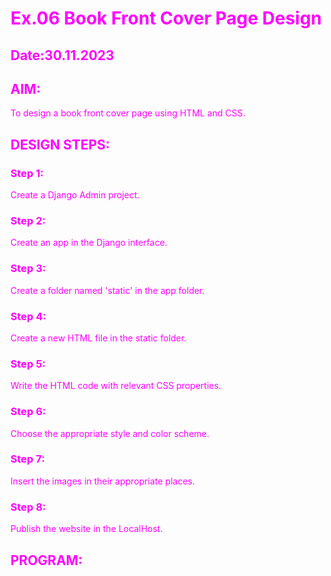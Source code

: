 # Ex.06 Book Front Cover Page Design
## Date:30.11.2023

## AIM:
To design a book front cover page using HTML and CSS.

## DESIGN STEPS:

### Step 1:
Create a Django Admin project.

### Step 2:
Create an app in the Django interface.

### Step 3:
Create a folder named 'static' in the app folder.

### Step 4:
Create a new HTML file in the static folder.

### Step 5:
Write the HTML code with relevant CSS properties.

### Step 6:
Choose the appropriate style and color scheme.

### Step 7:
Insert the images in their appropriate places.

### Step 8:
Publish the website in the LocalHost.

## PROGRAM:

<!DOCTYPE html>
<html>
    <head>
        <title>
            Front cover page
        </title>
        <style>
            .bookpage{
                height:700px;
                width:500px;
                margin-left:35%;
                background-image:url(back.jpg);
                padding:10px;
                background-size: cover;
            }
            .hr1{
                width:200px

            }
            .booktitle{
                margin-top: 30px;
                color:blue;
                padding:5px;
                font-size: xx-large;
            }
            .subtitle{
                color:rgb(186, 226, 43);
                font-size: large;
            }
            .mypic{
                position: relative;
                top:90px;
                left:390px;
                height: 80px;
                width: 90px;
            }
            .hr2{
                padding-top: 130px;
            
            }
            *{
                color:fuchsia;
            }
            .ed{
                position:relative;
                top: 110px;
            }
            .author{
                font-family: 'Trebuchet MS';
                font-size: large;
            }
            .pb{
                position: relative;
                left:420px;
                top:-40px;
                font-size: x-large;
            }
        </style>
        <body>
            <div class="bookpage">
            <div style="color:rgb(43, 217, 226)">INSIGHT </div>
            <div class="hr1"><hr ></div>
            <div class="booktitle"><h1> DATA SCIENCE AND ITS USES</h1></div>
            <div class="subtitle">Complete Guide To Master Data Process,Mining,Data-analytic</div>
            <div class="mypic"><img src="photo.png" height="140px" ></div>
            <div class="ed">SPECIAL EDITION</div>
            <div class="hr2"><hr ></div>
            <div class="author">JANANI</div>
            <div class="pb"> <h2>SEC</h2></div>
        </div>
        </body>
    </head>
</html>

## OUTPUT:
![Alt text](<Janani/bookapp/static/Screenshot (40).png>)



## RESULT:
The program for designing book front cover page using HTML and CSS is completed successfully.
